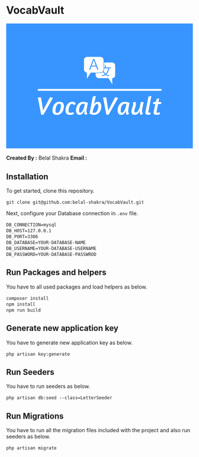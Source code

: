 # VocabVault

<img src="public/assets/img/VocabVaullt-poster.png">

**Created By :** Belal Shakra
**Email :**



## Installation

To get started, clone this repository.

```
git clone git@github.com:belal-shakra/VocabVault.git
```

Next, configure your Database connection in `.env` file.

```
DB_CONNECTION=mysql
DB_HOST=127.0.0.1
DB_PORT=3306
DB_DATABASE=YOUR-DATABASE-NAME
DB_USERNAME=YOUR-DATABASE-USERNAME
DB_PASSWORD=YOUR-DATABASE-PASSWROD
```

## Run Packages and helpers

You have to all used packages and load helpers as below.

```
composer install
npm install
npm run build
```

## Generate new application key

You have to generate new application key as below.

```
php artisan key:generate
```

## Run Seeders

You have to run seeders as below.

```
php artisan db:seed --class=LetterSeeder
```

## Run Migrations

You have to run all the migration files included with the project and also run seeders as below.

```
php artisan migrate
```

